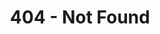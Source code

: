 ---
title: 404 - Not Found
layout: NotFound
permalink: /404.html
meta:
  - property: og:url
    content: https://www.sitename.com/
  - property: og:title
    content: Site OG Title
  - name: description
    content: Site Description
  - property: og:description
    content: Site OG Description
  - property: og:image
    content: https://www.sitename.com/assets/images/SITENAME_1200X627.png
  - name: twitter:title
    content: Site Twitter Title 
  - name: twitter:description
    content: Site Twitter Description

---